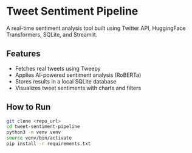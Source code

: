 # Tweet Sentiment Pipeline

A real-time sentiment analysis tool built using Twitter API, HuggingFace Transformers, SQLite, and Streamlit.

## Features
- Fetches real tweets using Tweepy
- Applies AI-powered sentiment analysis (RoBERTa)
- Stores results in a local SQLite database
- Visualizes tweet sentiments with charts and filters

## How to Run

```bash
git clone <repo_url>
cd tweet-sentiment-pipeline
python3 -m venv venv
source venv/bin/activate
pip install -r requirements.txt